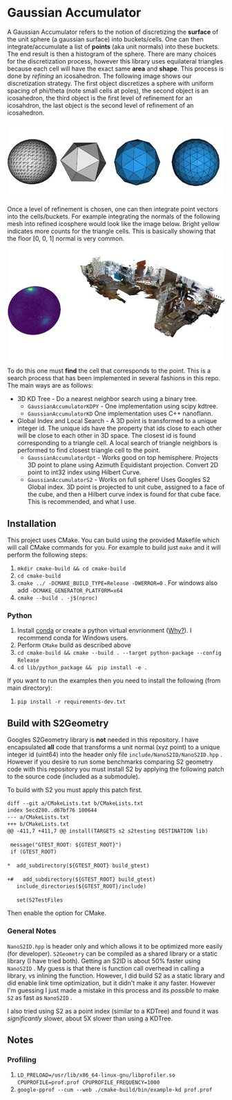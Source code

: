 # Gaussian Accumulator

A Gaussian Accumulator refers to the notion of discretizing the **surface** of the unit sphere (a gaussian surface) into buckets/cells. One can then integrate/accumulate a list of **points** (aka unit normals) into these buckets.
The end result is then a histogram of the sphere. There are many choices for the discretization process, however this library uses equilateral triangles because each cell will have the exact same **area** and **shape**. This process is done by *refining* an icosahedron. The following image shows our discretization strategy. The first object discretizes a sphere with uniform spacing of phi/theta (note small cells at poles), the second object is an icosahedron, the third object is the first level of refinement for an icosahdron, the last object is the second level of refinement of an icosahedron.

![Icosahedron](/assets/imgs/refined_icosahedron.png)

Once a level of refinement is chosen, one can then integrate point vectors into the cells/buckets. For example integrating the normals of the following mesh into refined icosphere would look like the image below. Bright yellow indicates more counts for the triangle cells. This is basically showing that the floor [0, 0, 1] normal is very common.

![GaussianAccumulator](/assets/imgs/gaussian_accumulator_example.png)

To do this one must **find** the cell that corresponds to the point. This is a search process that has been implemented in several fashions in this repo. The main ways are as follows:

* 3D KD Tree - Do a nearest neighbor search using a binary tree.
    - `GaussianAccumulatorKDPY` - One implementation using scipy kdtree.
    - `GaussianAccumulatorKD` One implementation uses C++ nanoflann.
* Global Index and Local Search - A 3D point is transformed to a unique integer id. The unique ids have the property that ids close to each other will be close to each other in 3D space. The closest id is found corresponding to a triangle cell. A local search of triangle neighbors is performed to find closest triangle cell to the point.
    - `GaussianAccumulatorOpt` - Works good on top hemisphere. Projects 3D point to plane using Azimuth Equidistant projection. Convert 2D point to int32 index using Hilbert Curve.
    - `GaussianAccumulatorS2` - Works on full sphere! Uses Googles S2 Global index. 3D point is projected to unit cube, assigned to a face of the cube, and then a Hilbert curve index is found for that cube face. This is recommended, and what I use.

## Installation

This project uses CMake. You can build using the provided Makefile which will call CMake commands for you. For example to build just `make` and it will perform the following steps:

1. `mkdir cmake-build && cd cmake-build` 
2. `cd cmake-build` 
3. `cmake ../ -DCMAKE_BUILD_TYPE=Release -DWERROR=0` . For windows also add `-DCMAKE_GENERATOR_PLATFORM=x64` 
4. `cmake --build . -j$(nproc)` 

### Python

1. Install [conda](https://conda.io/projects/conda/en/latest/) or create a python virtual envrionment ([Why?](https://medium.freecodecamp.org/why-you-need-python-environments-and-how-to-manage-them-with-conda-85f155f4353c)). I recommend conda for Windows users.
2. Perform `CMake` build as described above
3. `cd cmake-build && cmake --build . --target python-package --config Release` 
4. `cd lib/python_package &&  pip install -e .` 

If you want to run the examples then you need to install the following (from main directory):

1. `pip install -r requirements-dev.txt` 

## Build with S2Geometry

Googles S2Geometry library is **not** needed in this repository. I have encapsulated **all** code that transforms a unit normal (xyz point) to a unique integer id (uint64) into the header only file `include/NanoS2ID/NanoS2ID.hpp` . However if you desire to run some benchmarks comparing S2 geometry code with this repository you must install S2 by applying the following patch to the source code (included as a submodule).

To build with S2 you must apply this patch first.

``` 
diff --git a/CMakeLists.txt b/CMakeLists.txt
index 5ecd280..d67bf76 100644
--- a/CMakeLists.txt
+++ b/CMakeLists.txt
@@ -411,7 +411,7 @@ install(TARGETS s2 s2testing DESTINATION lib)

 message("GTEST_ROOT: ${GTEST_ROOT}")
 if (GTEST_ROOT)

*  add_subdirectory(${GTEST_ROOT} build_gtest)

+#   add_subdirectory(${GTEST_ROOT} build_gtest)
   include_directories(${GTEST_ROOT}/include)

   set(S2TestFiles
```

Then enable the option for CMake.

### General Notes

`NanoS2ID.hpp` is header only and which allows it to be optimized more easily (for developer). `S2Geometry` can be compiled as a shared library or a static library (I have tried both). Getting an S2ID is about 50% faster using `NanoS2ID` . My guess is that there is function call overhead in calling a library, vs inlining the function. However, I did build S2 as a static library and did enable link time optimization, but it didn't make it any faster. However I'm guessing I just made a mistake in this process and its *possible* to make `S2` as fast as `NanoS2ID` .

I also tried using S2 as a point index (similar to a KDTree) and found it was *significantly* slower, about 5X slower than using a KDTree.

## Notes

### Profiling

1. `LD_PRELOAD=/usr/lib/x86_64-linux-gnu/libprofiler.so CPUPROFILE=prof.prof CPUPROFILE_FREQUENCY=1000` 
2. `google-pprof --cum --web ./cmake-build/bin/example-kd prof.prof` 

